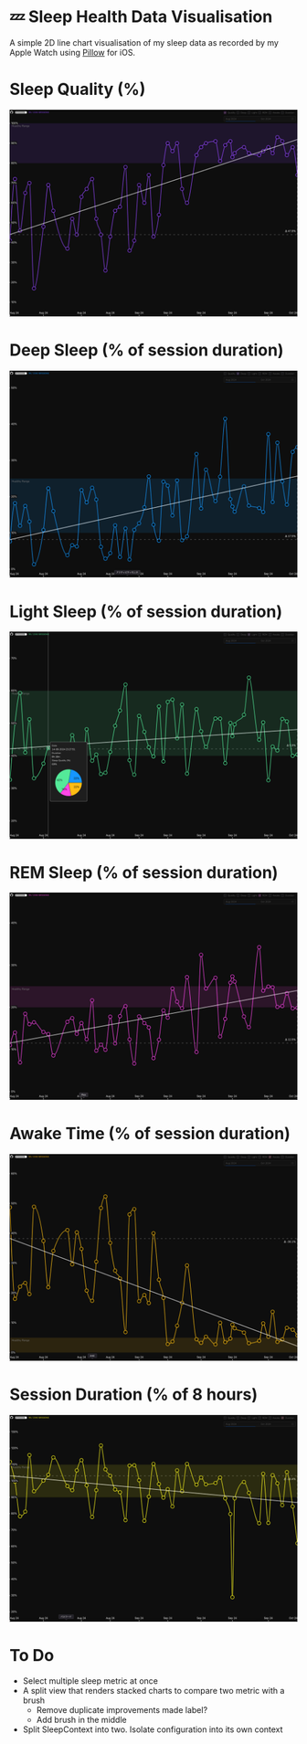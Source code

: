 # :zzz: Sleep Health Data Visualisation

A simple 2D line chart visualisation of my sleep data as recorded by my Apple Watch using [Pillow](https://pillow.app/) for iOS.

# Sleep Quality (%)
![quality.png](docs/images/quality.png)

# Deep Sleep (% of session duration)
![deep.png](docs/images/deep.png)

# Light Sleep (% of session duration)
![light.png](docs/images/light.png)

# REM Sleep (% of session duration)
![rem.png](docs/images/rem.png)

# Awake Time (% of session duration)
![awake.png](docs/images/awake.png)

# Session Duration (% of 8 hours)
![duration.png](docs/images/duration.png)

# To Do

- Select multiple sleep metric at once
- A split view that renders stacked charts to compare two metric with a brush
  - Remove duplicate improvements made label?
  - Add brush in the middle
- Split SleepContext into two. Isolate configuration into its own context